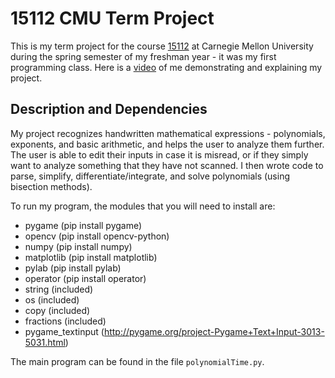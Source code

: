 # 15112 CMU Term Project

This is my term project for the course [15112](http://www.kosbie.net/cmu/spring-17/15-112/index.html) at
Carnegie Mellon University during the spring semester of my freshman year - it was my first programming
class.
Here is a [video](https://www.youtube.com/watch?v=zJlUzMCfKuQ) of me demonstrating and explaining my project.


## Description and Dependencies

My project recognizes handwritten mathematical expressions - polynomials, exponents, and basic arithmetic, and helps the user to analyze them further. The user is able to edit their inputs in case it is misread, or if they simply want to analyze something that they have not scanned.
I then wrote code to parse, simplify, differentiate/integrate, and solve polynomials (using bisection
methods).

To run my program, the modules that you will need to install are:

- pygame (pip install pygame)
- opencv (pip install opencv-python)
- numpy (pip install numpy)
- matplotlib (pip install matplotlib)
- pylab (pip install pylab)
- operator (pip install operator)
- string (included)
- os (included)
- copy (included)
- fractions (included)
- pygame_textinput (http://pygame.org/project-Pygame+Text+Input-3013-5031.html)

The main program can be found in the file `polynomialTime.py`.
